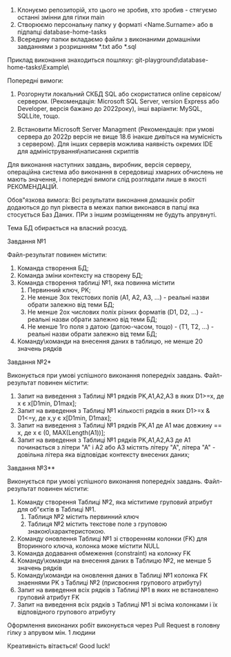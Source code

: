 1. Клонуємо репозиторій, хто цього не зробив, хто зробив - стягуємо останні змінни для гілки main
2. Створюємо персональну папку у форматі <Name.Surname> або <Nickname> в підпапці database-home-tasks
3. Всередину папки вкладаємо файли з виконаними домашніми завданнями з розришнням *.txt або *.sql

Приклад виконання знаходиться пошляху:
git-playground\database-home-tasks\Example\

Попередні вимоги:

1. Розгорнути локальний СКБД SQL або скористатися online сервісом/сервером. (Рекомендація: Microsoft SQL Server, version Express або Developer, версія бажано до 2022року), інші варіанти: MySQL, SQLLite, тощо.

2. Встановити Microsoft Server Managment (Рекомендація: при умові сервера до 2022р версія не вище 18.6 інакше дивіться на мумісність з сервером). Для інших серверів можлива наявність окремих IDE для адміністрування\написання скриптів

Для виконання наступних завдань, виробник, версія серверу, операційна система або виконання в середовищі хмарних обчислень не мають значення, і попередні вимоги слід розглядати лише в якості РЕКОМЕНДАЦІЙ.

Обов"язкова вимога: Всі результати виконання домашніх робіт додаються до пул ріквеста в межах папки виконався в папці яка стосується Баз Даних. ПРи з іншим розміщенням не будуть апрувнуті.

Тема БД обирається на власний розсуд.

Завдання №1

Файл-результат повинен містити:

1. Команда створення БД;
2. Команда зміни контексту на створену БД;
3. Команда створення таблиці №1, яка повинна містити
    1. Первинний ключ, PK;
    2. Не менше 3ох текстових полів (A1, A2, A3, ...) - реальні назви обрати залежно від теми БД;
    3. Не менше 2ох числових поліх різних форматів (D1, D2, ...) - реальні назви обрати залежно від теми БД;
    4. Не менше 1го поля з датою (датою-часом, тощо) - (T1, T2, ...) - реальні назви обрати залежно від теми БД;
4. Команду\команди на внесення даних в таблицю, не менше 20 значень рядків

Завдання №2*

Виконується при умові успішного виконання попередніх завдань. Файл-результат повинен містити:

1. Запит на виведення з Таблиці №1 рядків PK,A1,A2,A3 в яких D1>=x, де x є х[D1min, D1max];
2. Запит на виведення з Таблиці №1 кількості рядків в яких D1>=x & D1<=y, де x,y є х[D1min, D1max];
3. Запит на виведення з Таблиці №1 рядків PK,A1 де A1 має довжину == x, де x є (0, MAX(Length(A1))];
4. Запит на виведення з Таблиці №1 рядків PK,A1,A2,A3 де A1 починається з літери "А" і А2 або А3 містять літеру "А", літера "А" - довільна літера яка відповідає контексту внесених даних;

Завдання №3**

Виконується при умові успішного виконання попередніх завдань. Файл-результат повинен містити:

1. Команду створення Таблиці №2, яка міститиме груповий атрибут для об"єктів в Таблиці №1.
    1. Таблиця №2 містить первинний ключ
    2. Таблиця №2 містить текстове поле з груповою знакою\характеристокою.
2. Команду оновлення Таблиці №1 зі створенням колонки (FK) для Вторинного ключа, колонка може містити NULL
3. Команда додавання обмеження (constraint) на колонку FK
4. Команду\команди на внесення даних в Таблицю №2, не менше 5 значень рядків
5. Команду\команди на оновлення даних в Таблиці №1 колонка FK знаеннями PK з Таблиці №2 (присвоєння групового атрибуту)
6. Запит на виведення всіх рядків з Таблиці №1 в яких не встановлено груповий атрибут FK
7. Запит на виведення всіх рядків з Таблиці №1 зі всіма колонками і їх відповідного групового атрибуту

Оформлення виконаних робіт виконується через Pull Request в головну гілку з апрувом мін. 1 людини

Креативність вітається!
Good luck!
